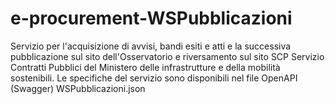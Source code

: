 # e-procurement-WSPubblicazioni
Servizio per l'acquisizione di avvisi, bandi esiti e atti e la successiva pubblicazione sul sito dell'Osservatorio e riversamento sul sito SCP Servizio Contratti Pubblici del Ministero delle infrastrutture e della mobilità sostenibili.
Le specifiche del servizio sono disponibili nel file OpenAPI (Swagger) WSPubblicazioni.json